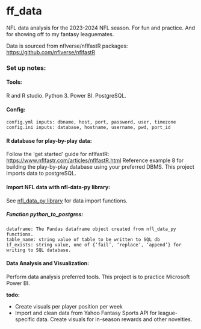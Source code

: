 # ff_data
NFL data analysis for the 2023-2024 NFL season. For fun and practice. And for showing off to my fantasy leaguemates.

Data is sourced from nflverse/nflfastR packages: 
  https://github.com/nflverse/nflfastR



### Set up notes:
#### Tools:
R and R studio. Python 3. Power BI. PostgreSQL.


#### Config:
	config.yml inputs: dbname, host, port, password, user, timezone
	config.ini inputs: database, hostname, username, pwd, port_id


#### R database for play-by-play data:
Follow the 'get started' guide for nflfastR: https://www.nflfastr.com/articles/nflfastR.html
Reference example 8 for building the play-by-play database using your preferred DBMS. This project imports data to postgreSQL.


#### Import NFL data with nfl-data-py library:
See [nfl_data_py library](https://github.com/cooperdff/nfl_data_py) for data import functions.


##### Function python_to_postgres:
	dataframe: The Pandas dataframe object created from nfl_data_py functions.
	table_name: string value of table to be written to SQL db
	if_exists: string value, one of {‘fail’, ‘replace’, ‘append’} for writing to SQL database.

#### Data Analysis and Visualization:
Perform data analysis preferred tools. This project is to practice Microsoft Power BI.


**todo:** 
- Create visuals per player position per week
- Import and clean data from Yahoo Fantasy Sports API for league-specific data. Create visuals for in-season rewards and other novelties.